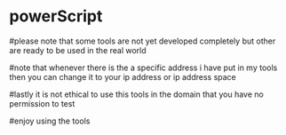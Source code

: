 # powerScript


#please note that some tools are not yet developed completely but other are ready to be used in the real world

#note that whenever there is the a specific address i have put in my tools then you can change it to your ip address or ip address space 

#lastly it is not ethical to use this tools in the domain that you have no permission to test

#enjoy using the tools


